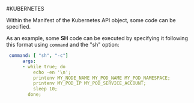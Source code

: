 #KUBERNETES 

Within the Manifest of the Kubernetes API object, some code can be specified. 

As an example, some **SH** code can be executed by specifying it following this format using `command` and the "sh" option: 

```yaml
 command: [ "sh", "-c"]
      args:
      - while true; do
          echo -en '\n';
          printenv MY_NODE_NAME MY_POD_NAME MY_POD_NAMESPACE;
          printenv MY_POD_IP MY_POD_SERVICE_ACCOUNT;
          sleep 10;
        done;
```